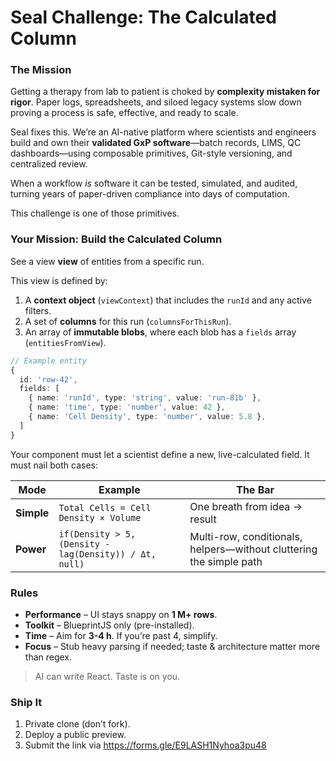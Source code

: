# Seal Challenge: The Calculated Column

### The Mission
Getting a therapy from lab to patient is choked by **complexity mistaken for rigor**. Paper logs, spreadsheets, and siloed legacy systems slow down proving a process is safe, effective, and ready to scale.

Seal fixes this. We’re an AI-native platform where scientists and engineers build and own their **validated GxP software**—batch records, LIMS, QC dashboards—using composable primitives, Git-style versioning, and centralized review.

When a workflow *is* software it can be tested, simulated, and audited, turning years of paper-driven compliance into days of computation.

This challenge is one of those primitives.

### Your Mission: Build the Calculated Column
See a view **view** of entities from a specific run.

This view is defined by:
1.  A **context object** (`viewContext`) that includes the `runId` and any active filters.
2.  A set of **columns** for this run (`columnsForThisRun`).
3.  An array of **immutable blobs**, where each blob has a `fields` array (`entitiesFromView`).

```ts
// Example entity
{
  id: 'row-42',
  fields: [
    { name: 'runId', type: 'string', value: 'run-81b' },
    { name: 'time', type: 'number', value: 42 },
    { name: 'Cell Density', type: 'number', value: 5.8 },
  ]
}
```

Your component must let a scientist define a new, live-calculated field. It must nail both cases:

| Mode | Example | The Bar |
|------|---------|---------|
| **Simple** | `Total Cells = Cell Density × Volume` | One breath from idea → result |
| **Power** | `if(Density > 5, (Density - lag(Density)) / Δt, null)` | Multi-row, conditionals, helpers—without cluttering the simple path |

### Rules
* **Performance** – UI stays snappy on **1 M+ rows**.
* **Toolkit** – BlueprintJS only (pre-installed).
* **Time** – Aim for **3-4 h**. If you’re past 4, simplify.
* **Focus** – Stub heavy parsing if needed; taste & architecture matter more than regex.

> AI can write React. Taste is on you.

### Ship It
1. Private clone (don’t fork).  
2. Deploy a public preview.  
3. Submit the link via https://forms.gle/E9LASH1Nyhoa3pu48
